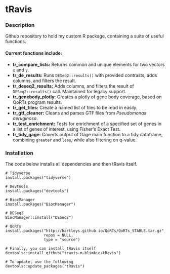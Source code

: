 # tRavis

### Description
Github repository to hold my custom R package, containing a suite of useful
functions.


#### Current functions include:
- **tr_compare_lists:** Returns common and unique elements for two vectors `x` and `y`.
- **tr_de_results:** Runs `DESeq2::results()` with provided contrasts, adds columns, and filters the result.
- **tr_deseq2_results:** Adds columns, and filters the result of `DESeq2::results()` call. Maintained for legacy support. 
- **tr_genebody_plotly:** Creates a plotly of gene body coverage, based on QoRTs program results.
- **tr_get_files:** Create a named list of files to be read in easily.
- **tr_gtf_cleaner:** Cleans and parses GTF files from *Pseudomonas aeruginosa*.
- **tr_test_enrichment:** Tests for enrichment of a specified set of genes in a list of genes of interest, using Fisher's Exact Test.
- **tr_tidy_gage:** Coverts output of Gage main function to a tidy dataframe, combining `greater` and `less`, while also filtering on q-value.

### Installation
The code below installs all dependencies and then tRavis itself.
```
# Tidyverse
install.packages("tidyverse")

# Devtools
install.packages("devtools")

# BiocManager
install.packages("BiocManager")

# DESeq2
BiocManager::install("DESeq2")

# QoRTs
install.packages("http://hartleys.github.io/QoRTs/QoRTs_STABLE.tar.gz",
                 repos = NULL, 
                 type = "source")

# Finally, you can install tRavis itself
devtools::install_github("travis-m-blimkie/tRavis")

# To update, use the following
devtools::update_packages("tRavis")
```
